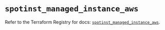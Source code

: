 # `spotinst_managed_instance_aws`

Refer to the Terraform Registry for docs: [`spotinst_managed_instance_aws`](https://registry.terraform.io/providers/spotinst/spotinst/1.195.0/docs/resources/managed_instance_aws).
